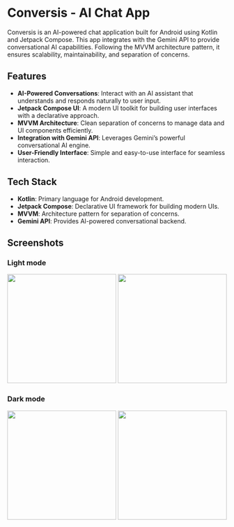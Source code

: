 # Conversis - AI Chat App

Conversis is an AI-powered chat application built for Android using Kotlin and Jetpack Compose. This app integrates with the Gemini API to provide conversational AI capabilities. Following the MVVM architecture pattern, it ensures scalability, maintainability, and separation of concerns.

## Features

- **AI-Powered Conversations**: Interact with an AI assistant that understands and responds naturally to user input.
- **Jetpack Compose UI**: A modern UI toolkit for building user interfaces with a declarative approach.
- **MVVM Architecture**: Clean separation of concerns to manage data and UI components efficiently.
- **Integration with Gemini API**: Leverages Gemini’s powerful conversational AI engine.
- **User-Friendly Interface**: Simple and easy-to-use interface for seamless interaction.

## Tech Stack

- **Kotlin**: Primary language for Android development.
- **Jetpack Compose**: Declarative UI framework for building modern UIs.
- **MVVM**: Architecture pattern for separation of concerns.
- **Gemini API**: Provides AI-powered conversational backend.

## Screenshots

### Light mode
<img width="250px" src="https://github.com/user-attachments/assets/efc83629-f140-4c7c-990c-11891f407606" />
<img width="250px" src="https://github.com/user-attachments/assets/6dc59059-4ab2-4ecb-9788-01ba0a6a3fa2" />


### Dark mode
<img width="250px" src="https://github.com/user-attachments/assets/f551d95e-a6c5-42d9-87c7-822a3d8e8578" />
<img width="250px" src="https://github.com/user-attachments/assets/4c5c3286-782b-49b0-ae7e-8dc2cff22a50" />
